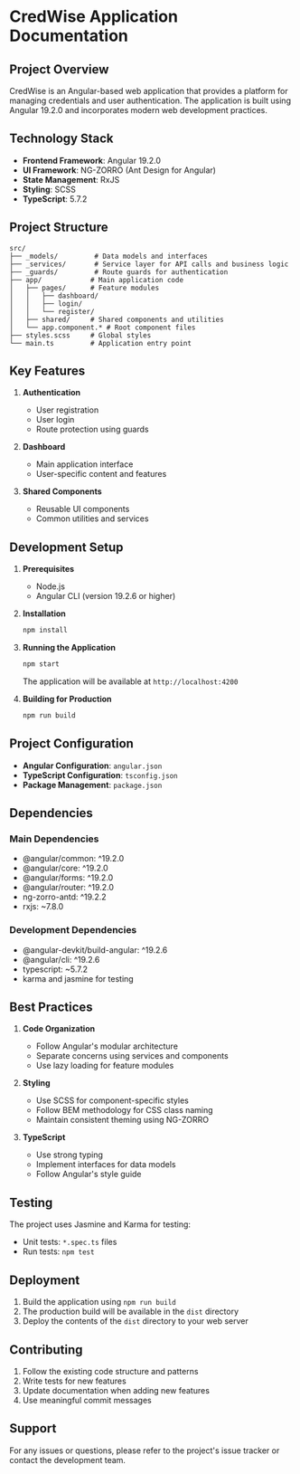 # CredWise Application Documentation

## Project Overview
CredWise is an Angular-based web application that provides a platform for managing credentials and user authentication. The application is built using Angular 19.2.0 and incorporates modern web development practices.

## Technology Stack
- **Frontend Framework**: Angular 19.2.0
- **UI Framework**: NG-ZORRO (Ant Design for Angular)
- **State Management**: RxJS
- **Styling**: SCSS
- **TypeScript**: 5.7.2

## Project Structure
```
src/
├── _models/         # Data models and interfaces
├── _services/       # Service layer for API calls and business logic
├── _guards/         # Route guards for authentication
├── app/            # Main application code
│   ├── pages/      # Feature modules
│   │   ├── dashboard/
│   │   ├── login/
│   │   └── register/
│   ├── shared/     # Shared components and utilities
│   └── app.component.* # Root component files
├── styles.scss     # Global styles
└── main.ts         # Application entry point
```

## Key Features
1. **Authentication**
   - User registration
   - User login
   - Route protection using guards

2. **Dashboard**
   - Main application interface
   - User-specific content and features

3. **Shared Components**
   - Reusable UI components
   - Common utilities and services

## Development Setup
1. **Prerequisites**
   - Node.js
   - Angular CLI (version 19.2.6 or higher)

2. **Installation**
   ```bash
   npm install
   ```

3. **Running the Application**
   ```bash
   npm start
   ```
   The application will be available at `http://localhost:4200`

4. **Building for Production**
   ```bash
   npm run build
   ```

## Project Configuration
- **Angular Configuration**: `angular.json`
- **TypeScript Configuration**: `tsconfig.json`
- **Package Management**: `package.json`

## Dependencies
### Main Dependencies
- @angular/common: ^19.2.0
- @angular/core: ^19.2.0
- @angular/forms: ^19.2.0
- @angular/router: ^19.2.0
- ng-zorro-antd: ^19.2.2
- rxjs: ~7.8.0

### Development Dependencies
- @angular-devkit/build-angular: ^19.2.6
- @angular/cli: ^19.2.6
- typescript: ~5.7.2
- karma and jasmine for testing

## Best Practices
1. **Code Organization**
   - Follow Angular's modular architecture
   - Separate concerns using services and components
   - Use lazy loading for feature modules

2. **Styling**
   - Use SCSS for component-specific styles
   - Follow BEM methodology for CSS class naming
   - Maintain consistent theming using NG-ZORRO

3. **TypeScript**
   - Use strong typing
   - Implement interfaces for data models
   - Follow Angular's style guide

## Testing
The project uses Jasmine and Karma for testing:
- Unit tests: `*.spec.ts` files
- Run tests: `npm test`

## Deployment
1. Build the application using `npm run build`
2. The production build will be available in the `dist` directory
3. Deploy the contents of the `dist` directory to your web server

## Contributing
1. Follow the existing code structure and patterns
2. Write tests for new features
3. Update documentation when adding new features
4. Use meaningful commit messages

## Support
For any issues or questions, please refer to the project's issue tracker or contact the development team. 